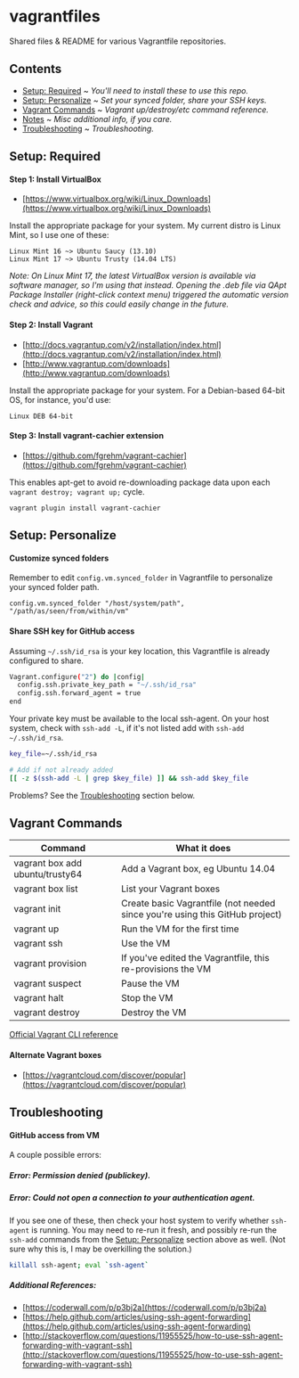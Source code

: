 vagrantfiles
=================

Shared files & README for various Vagrantfile repositories.


Contents
--------
* [Setup: Required](#required) ~ *You'll need to install these to use this repo.*
* [Setup: Personalize](#personalize) ~ *Set your synced folder, share your SSH keys.*
* [Vagrant Commands](#commands) ~ *Vagrant up/destroy/etc command reference.*
* [Notes](#notes) ~ *Misc additional info, if you care.*
* [Troubleshooting](#troubleshooting) ~ *Troubleshooting.*


<a name="required"></a>
Setup: Required
-----

#### Step 1: Install VirtualBox
* [https://www.virtualbox.org/wiki/Linux_Downloads](https://www.virtualbox.org/wiki/Linux_Downloads)

Install the appropriate package for your system. My current distro is Linux Mint, so I use one of these:

    Linux Mint 16 ~> Ubuntu Saucy (13.10)
    Linux Mint 17 ~> Ubuntu Trusty (14.04 LTS)

*Note: On Linux Mint 17, the latest VirtualBox version is available via software manager, so I'm using that instead. Opening the .deb file via QApt Package Installer (right-click context menu) triggered the automatic version check and advice, so this could easily change in the future.*


#### Step 2: Install Vagrant
* [http://docs.vagrantup.com/v2/installation/index.html](http://docs.vagrantup.com/v2/installation/index.html)
* [http://www.vagrantup.com/downloads](http://www.vagrantup.com/downloads)

Install the appropriate package for your system. For a Debian-based 64-bit OS, for instance, you'd use:

    Linux DEB 64-bit

#### Step 3: Install vagrant-cachier extension
* [https://github.com/fgrehm/vagrant-cachier](https://github.com/fgrehm/vagrant-cachier)

This enables apt-get to avoid re-downloading package data upon each `vagrant destroy; vagrant up;` cycle.

    vagrant plugin install vagrant-cachier



<a name="personalize"></a>
Setup: Personalize
------------------

#### Customize synced folders

Remember to edit `config.vm.synced_folder` in Vagrantfile to personalize your synced folder path.

```
config.vm.synced_folder "/host/system/path", "/path/as/seen/from/within/vm"
```

#### Share SSH key for GitHub access

Assuming `~/.ssh/id_rsa` is your key location, this Vagrantfile is already configured to share.

```sh
Vagrant.configure("2") do |config|
  config.ssh.private_key_path = "~/.ssh/id_rsa"
  config.ssh.forward_agent = true
end
```

Your private key must be available to the local ssh-agent. On your host system, check with `ssh-add -L`, if it's not listed add with `ssh-add ~/.ssh/id_rsa`.

```sh
key_file=~/.ssh/id_rsa

# Add if not already added
[[ -z $(ssh-add -L | grep $key_file) ]] && ssh-add $key_file
```

Problems? See the [Troubleshooting](#troubleshooting) section below.



<a name="commands"></a>
Vagrant Commands
--------

| Command | What it does |
| --- | --- |
| vagrant box add ubuntu/trusty64 | Add a Vagrant box, eg Ubuntu 14.04 |
| vagrant box list | List your Vagrant boxes |
| vagrant init | Create basic Vagrantfile (not needed since you're using this GitHub project) |
| vagrant up | Run the VM for the first time |
| vagrant ssh | Use the VM |
| vagrant provision | If you've edited the Vagrantfile, this re-provisions the VM |
| vagrant suspect | Pause the VM |
| vagrant halt | Stop the VM |
| vagrant destroy | Destroy the VM |

[Official Vagrant CLI reference](http://docs.vagrantup.com/v2/cli/)

#### Alternate Vagrant boxes
* [https://vagrantcloud.com/discover/popular](https://vagrantcloud.com/discover/popular)


<a name="troubleshooting"></a>
Troubleshooting
---------------

#### GitHub access from VM

A couple possible errors:

##### Error: Permission denied (publickey).
##### Error: Could not open a connection to your authentication agent.

If you see one of these, then check your host system to verify whether `ssh-agent` is running. You may need to re-run it fresh, and possibly re-run the `ssh-add` commands from the [Setup: Personalize](#personalize) section above as well. (Not sure why this is, I may be overkilling the solution.)

```sh
killall ssh-agent; eval `ssh-agent`
```

##### Additional References:
* [https://coderwall.com/p/p3bj2a](https://coderwall.com/p/p3bj2a)
* [https://help.github.com/articles/using-ssh-agent-forwarding](https://help.github.com/articles/using-ssh-agent-forwarding)
* [http://stackoverflow.com/questions/11955525/how-to-use-ssh-agent-forwarding-with-vagrant-ssh](http://stackoverflow.com/questions/11955525/how-to-use-ssh-agent-forwarding-with-vagrant-ssh)

